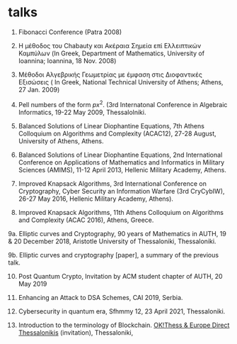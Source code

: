 # talks

1. Fibonacci Conference (Patra 2008) 

2. Η μέθοδος του Chabauty και Ακέραια Σημεία επί Ελλειπτικών Καμπύλων (In Greek, Department of Mathematics, University of Ioannina; Ioannina, 18 Nov. 2008)

3. Μέθοδοι Αλγεβρικής Γεωμετρίας με έμφαση στις Διοφαντικές Εξισώσεις ( In Greek, National Technical University of Athens; Athens, 27 Jan. 2009)

4. Pell numbers of the form $px^2.$ (3rd Internatonal Conference in Algebraic Informatics, 19-22 May 2009, Thessalolniki.

5. Balanced Solutions of Linear Diophantine Equations, 7th Athens Colloquium on Algorithms and Complexity (ACAC12), 27-28 August, University of Athens, Athens.

6. Balanced Solutions of Linear Diophantine Equations, 2nd International Conference on Applications of Mathematics and Informatics in Military Sciences (AMIMS), 11-12 April 2013, Hellenic Military Academy, Athens.

7. Improved Knapsack Algorithms, 3rd International Conference on Cryptography, Cyber Security an Information Warfare (3rd CryCybIW), 26-27 May 2016, Hellenic Military Academy, Athens).

8. Improved Knapsack Algorithms, 11th Athens Colloquium on Algorithms and Complexity (ACAC 2016), Athens, Greece.

9a. Elliptic curves and Cryptography, 90 years of Mathematics in AUTH, 19 & 20 December 2018, Aristotle University of Thessaloniki, Thessaloniki. 

9b. Elliptic curves and cryptography [paper], a summary of the previous talk.

10. Post Quantum Crypto, Invitation by ACM student chapter of AUTH, 20 May 2019

11. Enhancing an Attack to DSA Schemes, CAI 2019, Serbia.

12. Cybersecurity in quantum era, Sfhmmy 12, 23 April 2021, Thessaloniki.

13. Introduction to the terminology of Blockchain. [ OK!Thess & Europe Direct Thessalonikis](https://www.linkedin.com/feed/update/urn:li:activity:6994223257503567872/) (invitation), Thessaloniki, 
